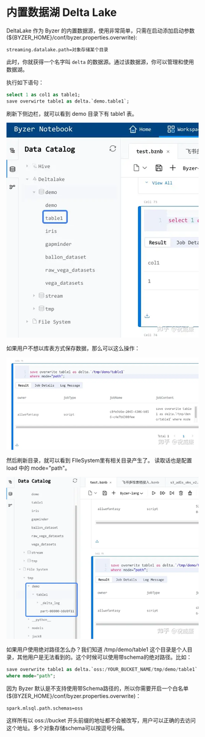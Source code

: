 # 内置数据湖 Delta Lake

DeltaLake 作为 Byzer 的内置数据源，使用非常简单，只需在启动添加启动参数(${BYZER_HOME}/conf/byzer.properties.overwrite):

```
streaming.datalake.path=对象存储某个目录
```

此时，你就获得一个名字叫 `delta` 的数据源。通过该数据源，你可以管理和使用数据湖。

执行如下语句：

```sql
select 1 as col1 as table1;
save overwirte table1 as delta.`demo.table1`;
```

刷新下侧边栏，就可以看到 demo 目录下有 table1 表。

![](images/v2-0cc1ae5875206a1c3e6e7abe58434a1a_1440w.png)

如果用户不想以库表方式保存数据，那么可以这么操作：

![](images/v2-615867781f85a91ea1a424524d339f9f_1440w.png)

然后刷新目录，就可以看到 FIleSystem里有相关目录产生了。 读取话也是配置 load 中的 mode="path"。

![](images/v2-35edcf35625e549c741fd64a16f8cd8b_1440w.png)

如果用户使用绝对路径怎么办？我们知道 /tmp/demo/table1 这个目录是个人目录，其他用户是无法看到的。这个时候可以使用带schema的绝对路径。比如：

```sql
save overwrite table1 as delta.`oss:/YOUR_BUCKET_NAME/tmp/demo/table1` 
where mode="path";
```

因为 Byzer 默认是不支持使用带Schema路径的，所以你需要开启一个白名单(${BYZER_HOME}/conf/byzer.properties.overwrite)：

```
spark.mlsql.path.schemas=oss
```

这样所有以 oss://bucket 开头前缀的地址都不会被改写，用户可以正确的去访问这个地址。多个对象存储schema可以按逗号分隔。